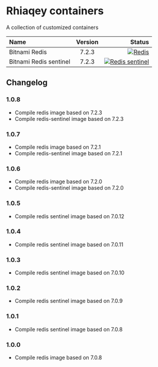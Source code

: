 # Rhiaqey containers

A collection of customized containers

| Name              | Version | Status |
| :---              |:-------:|          ---: |
| Bitnami Redis             |  7.2.3  | [![Redis](https://github.com/rhiaqey/containers/actions/workflows/redis.yml/badge.svg)](https://github.com/rhiaqey/containers/actions/workflows/redis.yml)   |
| Bitnami Redis sentinel    |  7.2.3  | [![Redis sentinel](https://github.com/rhiaqey/containers/actions/workflows/redis-sentinel.yml/badge.svg)](https://github.com/rhiaqey/containers/actions/workflows/redis-sentinel.yml)      |

## Changelog

### 1.0.8
* Compile redis image based on 7.2.3
* Compile redis-sentinel image based on 7.2.3

### 1.0.7
* Compile redis image based on 7.2.1
* Compile redis-sentinel image based on 7.2.1

### 1.0.6
* Compile redis image based on 7.2.0
* Compile redis-sentinel image based on 7.2.0

### 1.0.5
* Compile redis sentinel image based on 7.0.12

### 1.0.4
* Compile redis sentinel image based on 7.0.11

### 1.0.3
* Compile redis sentinel image based on 7.0.10

### 1.0.2
* Compile redis sentinel image based on 7.0.9

### 1.0.1
* Compile redis sentinel image based on 7.0.8

### 1.0.0

* Compile redis image based on 7.0.8
